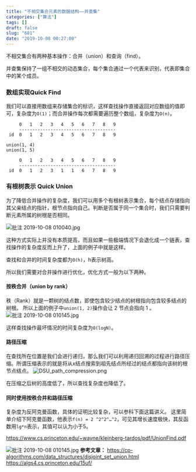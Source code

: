 ```yaml
---
title: "不相交集合元素的数据结构——并查集"
categories: ["算法"]
tags: []
draft: false
slug: "681"
date: "2019-10-08 00:27:00"
---
```


不相交集合有两种基本操作：合并（union）和查询（find）。

并查集保持了一组不相交的动态集合，每个集合通过一个代表来识别，代表即集合中的某个成员。

### 数组实现Quick Find
我们可以直接用数组来存储集合的标识，这样查找操作直接返回对应数组的值即可，复杂度为`O(1)`；而合并操作每次都需要遍历整个数组，复杂度为`O(n)`。


```text
     0   1   2   3   4   5   6   7   8   9
     -------------------------------------
 id  0   1   2   3   4   5   6   7   8   9

union(1, 4)
union(1, 5)

     0   1   2   3   4   5   6   7   8   9
     -------------------------------------
 id  0   1   2   3   1   1   6   7   8   9
```

### 有根树表示 Quick Union
为了降低合并操作的复杂度，我们可以用多个有根树表示集合，每个结点存储指向其父亲结点的指针，根节点指向自己。判断是否属于同一个集合时，我们只需要判断元素所属的树根是否相同。

![批注 2019-10-08 010040.jpg][1]

这种方式实际上并没有本质提高，而且如果一些极端情况下会退化成一个链表，查找操作的复杂度反而上升了，上面的例子中就是这样。

查找和合并的时间复杂度都为`O(h)`，h表示树高。

所以我们需要对合并操作进行优化，优化方式一般为以下两种。

#### 按秩合并（union by rank）
秩（Rank）就是一颗树的结点数，即使包含较少结点的树根指向包含较多结点的树根。
所以上面的例子中`union(1, 2)`操作会让 2 节点会指向 1 。
![批注 2019-10-08 010145.jpg][2]

这样查找操作最坏情况的时间复杂度为`O(logN)`。

#### 路径压缩
在查找所在位置是我们会进行递归，那么我们可以利用递归回溯的过程进行路径压缩。所谓压缩表示的就是将从x结点搜索到祖先结点所经过的结点都指向该树的根节点结点。
![DSU_path_compression.png][3]

在压缩之后树的高度低了，所以查找复杂度也降低了。

#### 同时使用按秩合并和路径压缩

复杂度为反阿克曼函数，具体的证明比较复杂，可以参科下面这篇讲义。
这里简单介绍下阿克曼函数，他表示`f(n) = 2 ^2^2^…^2`，可见其增长速度极快，其反函数用`lg*n`表示，其值可以认为小于5。


https://www.cs.princeton.edu/~wayne/kleinberg-tardos/pdf/UnionFind.pdf

![批注 2019-10-08 010145.jpg][4]
**参考文章：**
https://cp-algorithms.com/data_structures/disjoint_set_union.html
https://algs4.cs.princeton.edu/15uf/


  [1]: https://img.bi-bo.cn/2019/10/447206309.jpg
  [2]: https://img.bi-bo.cn/2019/10/3960658767.jpg
  [3]: https://img.bi-bo.cn/2019/10/4041244408.png
  [4]: https://img.bi-bo.cn/2019/10/2047203688.jpg
